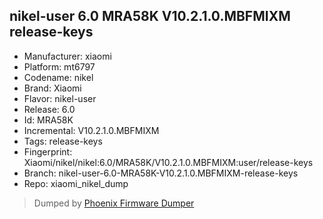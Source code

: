 ## nikel-user 6.0 MRA58K V10.2.1.0.MBFMIXM release-keys
- Manufacturer: xiaomi
- Platform: mt6797
- Codename: nikel
- Brand: Xiaomi
- Flavor: nikel-user
- Release: 6.0
- Id: MRA58K
- Incremental: V10.2.1.0.MBFMIXM
- Tags: release-keys
- Fingerprint: Xiaomi/nikel/nikel:6.0/MRA58K/V10.2.1.0.MBFMIXM:user/release-keys
- Branch: nikel-user-6.0-MRA58K-V10.2.1.0.MBFMIXM-release-keys
- Repo: xiaomi_nikel_dump


>Dumped by [Phoenix Firmware Dumper](https://github.com/DroidDumps/phoenix_firmware_dumper)
